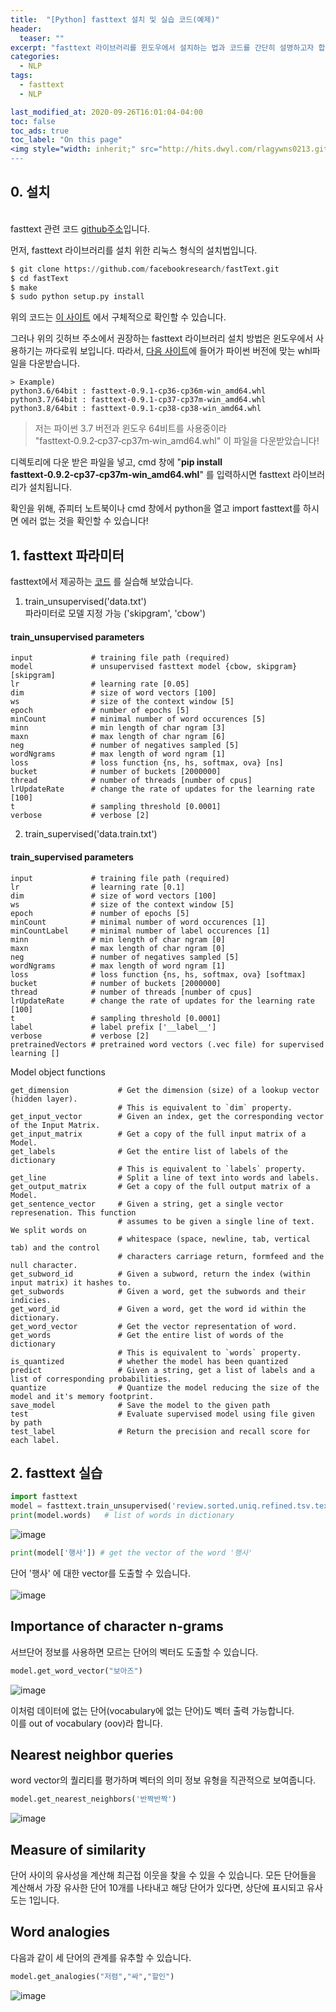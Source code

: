 ```yaml
---
title:  "[Python] fasttext 설치 및 실습 코드(예제)"
header:
  teaser: ""
excerpt: "fasttext 라이브러리를 윈도우에서 설치하는 법과 코드를 간단히 설명하고자 합니다."
categories:
  - NLP
tags:
  - fasttext
  - NLP

last_modified_at: 2020-09-26T16:01:04-04:00
toc: false
toc_ads: true
toc_label: "On this page"
<img style="width: inherit;" src="http://hits.dwyl.com/rlagywns0213.github.io{{ page.url }}.svg" alt="hit count image"/>
---
```

## 0\. 설치

<br> fasttext 관련 코드 [github주소](https://github.com/facebookresearch/fastText)입니다.<br>

먼저, fasttext 라이브러리를 설치 위한 리눅스 형식의 설치법입니다.

```python
$ git clone https://github.com/facebookresearch/fastText.git
$ cd fastText
$ make
$ sudo python setup.py install
```
위의 코드는 [이 사이트](https://fasttext.cc/docs/en/support.html) 에서 구체적으로 확인할 수 있습니다.

그러나 위의 깃허브 주소에서 권장하는 fasttext 라이브러리 설치 방법은 윈도우에서 사용하기는 까다로워 보입니다.
따라서,
[다음 사이트](https://www.lfd.uci.edu/~gohlke/pythonlibs/#fasttext)에 들어가 파이썬 버전에 맞는 whl파일을 다운받습니다.

    > Example)
    python3.6/64bit : fasttext-0.9.1-cp36-cp36m-win_amd64.whl
    python3.7/64bit : fasttext-0.9.1-cp37-cp37m-win_amd64.whl
    python3.8/64bit : fasttext-0.9.1-cp38-cp38-win_amd64.whl

  > 저는 파이썬 3.7 버전과 윈도우 64비트를 사용중이라 "fasttext‑0.9.2‑cp37‑cp37m‑win_amd64.whl" 이 파일을 다운받았습니다!

디렉토리에 다운 받은 파일을 넣고, cmd 창에 "**pip install fasttext‑0.9.2‑cp37‑cp37m‑win_amd64.whl**" 를 입력하시면 fasttext 라이브러리가 설치됩니다.

확인을 위해, 쥬피터 노트북이나 cmd 창에서 python을 열고 import fasttext를 하시면 에러 없는 것을 확인할 수 있습니다!


## 1\. fasttext 파라미터

fasttext에서 제공하는 [코드](https://fasttext.cc/docs/en/support.html) 를 실습해 보았습니다.

1. train_unsupervised('data.txt') <br>
파라미터로 모델 지정 가능 ('skipgram', 'cbow')

#### train_unsupervised parameters
```
input             # training file path (required)
model             # unsupervised fasttext model {cbow, skipgram} [skipgram]
lr                # learning rate [0.05]
dim               # size of word vectors [100]
ws                # size of the context window [5]
epoch             # number of epochs [5]
minCount          # minimal number of word occurences [5]
minn              # min length of char ngram [3]
maxn              # max length of char ngram [6]
neg               # number of negatives sampled [5]
wordNgrams        # max length of word ngram [1]
loss              # loss function {ns, hs, softmax, ova} [ns]
bucket            # number of buckets [2000000]
thread            # number of threads [number of cpus]
lrUpdateRate      # change the rate of updates for the learning rate [100]
t                 # sampling threshold [0.0001]
verbose           # verbose [2]
```

  2. train_supervised('data.train.txt')

#### train_supervised parameters
```
input             # training file path (required)
lr                # learning rate [0.1]
dim               # size of word vectors [100]
ws                # size of the context window [5]
epoch             # number of epochs [5]
minCount          # minimal number of word occurences [1]
minCountLabel     # minimal number of label occurences [1]
minn              # min length of char ngram [0]
maxn              # max length of char ngram [0]
neg               # number of negatives sampled [5]
wordNgrams        # max length of word ngram [1]
loss              # loss function {ns, hs, softmax, ova} [softmax]
bucket            # number of buckets [2000000]
thread            # number of threads [number of cpus]
lrUpdateRate      # change the rate of updates for the learning rate [100]
t                 # sampling threshold [0.0001]
label             # label prefix ['__label__']
verbose           # verbose [2]
pretrainedVectors # pretrained word vectors (.vec file) for supervised learning []
```

Model object functions
```
get_dimension           # Get the dimension (size) of a lookup vector (hidden layer).
                        # This is equivalent to `dim` property.
get_input_vector        # Given an index, get the corresponding vector of the Input Matrix.
get_input_matrix        # Get a copy of the full input matrix of a Model.
get_labels              # Get the entire list of labels of the dictionary
                        # This is equivalent to `labels` property.
get_line                # Split a line of text into words and labels.
get_output_matrix       # Get a copy of the full output matrix of a Model.
get_sentence_vector     # Given a string, get a single vector represenation. This function
                        # assumes to be given a single line of text. We split words on
                        # whitespace (space, newline, tab, vertical tab) and the control
                        # characters carriage return, formfeed and the null character.
get_subword_id          # Given a subword, return the index (within input matrix) it hashes to.
get_subwords            # Given a word, get the subwords and their indicies.
get_word_id             # Given a word, get the word id within the dictionary.
get_word_vector         # Get the vector representation of word.
get_words               # Get the entire list of words of the dictionary
                        # This is equivalent to `words` property.
is_quantized            # whether the model has been quantized
predict                 # Given a string, get a list of labels and a list of corresponding probabilities.
quantize                # Quantize the model reducing the size of the model and it's memory footprint.
save_model              # Save the model to the given path
test                    # Evaluate supervised model using file given by path
test_label              # Return the precision and recall score for each label.
```

## 2\. fasttext 실습
```python
import fasttext
model = fasttext.train_unsupervised('review.sorted.uniq.refined.tsv.text.tok',model='skipgram', epoch=5,lr = 0.1)
print(model.words)   # list of words in dictionary
```
![image](https://user-images.githubusercontent.com/28617444/95245656-5e730680-084e-11eb-97bd-d35ad0b2c4fb.png)

```python
print(model['행사']) # get the vector of the word '행사'
```
단어 '행사' 에 대한 vector를 도출할 수 있습니다. <br><br>
![image](https://user-images.githubusercontent.com/28617444/95245774-8e220e80-084e-11eb-8b96-325a8abb6e01.png)

## Importance of character n-grams

서브단어 정보를 사용하면 모르는 단어의 벡터도 도출할 수 있습니다.
```python
model.get_word_vector("보아즈")
```
![image](https://user-images.githubusercontent.com/28617444/95246650-beb67800-084f-11eb-9fb0-e69c8f588db6.png)

이처럼 데이터에 없는 단어(vocabulary에 없는 단어)도 벡터 출력 가능합니다.<br>
이를 out of vocabulary (oov)라 합니다.

## Nearest neighbor queries

word vector의 퀄리티를 평가하며 벡터의 의미 정보 유형을 직관적으로 보여줍니다.

```python
model.get_nearest_neighbors('반짝반짝')
```
![image](https://user-images.githubusercontent.com/28617444/95246297-3afc8b80-084f-11eb-8261-c8651fa57df2.png)

## Measure of similarity
단어 사이의 유사성을 계산해 최근접 이웃을 찾을 수 있을 수 있습니다.
모든 단어들을 계산해서 가장 유사한 단어 10개를 나타내고 해당 단어가 있다면, 상단에 표시되고 유사도는 1입니다.

## Word analogies
다음과 같이 세 단어의 관계를 유추할 수 있습니다.

```python
model.get_analogies("저렴","싸","할인")
```
![image](https://user-images.githubusercontent.com/28617444/95246464-7dbe6380-084f-11eb-80ac-8b01a474512f.png)
